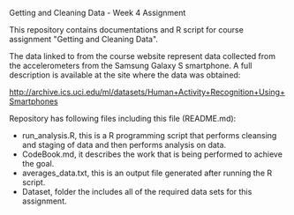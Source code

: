 Getting and Cleaning Data - Week 4 Assignment

This repository contains documentations and R script for course assignment "Getting and Cleaning Data". 

The data linked to from the course website represent data collected from the accelerometers from the Samsung Galaxy S smartphone. A full description is available at the site where the data was obtained:

http://archive.ics.uci.edu/ml/datasets/Human+Activity+Recognition+Using+Smartphones

Repository has following files including this file (README.md):

- run_analysis.R, this is a R programming script that performs cleansing and staging of data and then performs analysis on data.
- CodeBook.md, it describes the work that is being performed to achieve the goal.
- averages_data.txt, this is an output file generated after running the R script.
- Dataset, folder the includes all of the required data sets for this assignment.
